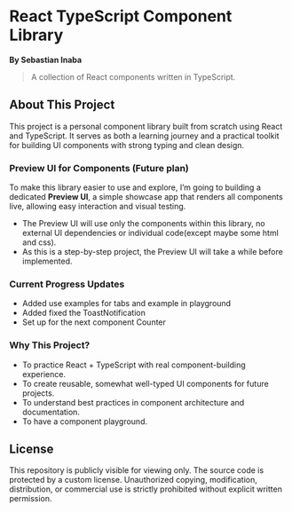# React TypeScript Component Library

**By Sebastian Inaba**

> A collection of React components written in TypeScript.

## About This Project

This project is a personal component library built from scratch using React and TypeScript. It serves as both a learning journey and a practical toolkit for building UI components with strong typing and clean design.

### Preview UI for Components (Future plan)

To make this library easier to use and explore, I’m going to building a dedicated **Preview UI**, a simple showcase app that renders all components live, allowing easy interaction and visual testing.

- The Preview UI will use only the components within this library, no external UI dependencies or individual code(except maybe some html and css).
- As this is a step-by-step project, the Preview UI will take a while before implemented.

### Current Progress Updates

- Added use examples for tabs and example in playground
- Added fixed the ToastNotification 
- Set up for the next component Counter

### Why This Project?

- To practice React + TypeScript with real component-building experience.
- To create reusable, somewhat well-typed UI components for future projects.
- To understand best practices in component architecture and documentation.
- To have a component playground.

## License

This repository is publicly visible for viewing only. The source code is protected by a custom license.
Unauthorized copying, modification, distribution, or commercial use is strictly prohibited without explicit written permission.
